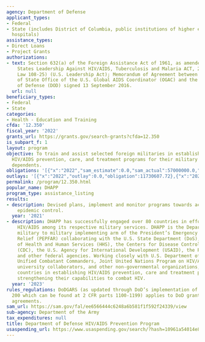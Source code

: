 ```yaml
---
agency: Department of Defense
applicant_types:
- Federal
- State (includes District of Columbia, public institutions of higher education and
  hospitals)
assistance_types:
- Direct Loans
- Project Grants
authorizations:
- text: Section 632(a) of the Foreign Assistance Act of 1961, as amended and the United
    States Leadership Against HIV/AIDS, Tuberculosis and Malaria ACT, 2003 (Public
    Law 108-25) (U.S. Leadership Act); Memorandum of Agreement between the Department
    of State Office of the U.S. Global AIDS Coordinator (OGAC) and the U.S. Department
    of Defense (DOD) signed 13 September 2016.
  url: null
beneficiary_types:
- Federal
- State
categories:
- Health - Education and Training
cfda: '12.350'
fiscal_year: '2022'
grants_url: https://grants.gov/search-grants?cfda=12.350
is_subpart_f: 1
layout: program
objective: To train and assist selected foreign militaries in establishing and implementing
  HIV/AIDS prevention, care, and treatment programs for their military personnel and
  dependents.
obligations: '[{"x":"2022","sam_estimate":0.0,"sam_actual":57000000.0,"usa_spending_actual":56912520.98},{"x":"2023","sam_estimate":53000000.0,"sam_actual":0.0,"usa_spending_actual":50769799.66},{"x":"2024","sam_estimate":0.0,"sam_actual":0.0,"usa_spending_actual":59407464.1}]'
outlays: '[{"x":"2022","outlay":0.0,"obligation":11730607.72},{"x":"2023","outlay":0.0,"obligation":92489297.8},{"x":"2024","outlay":0.0,"obligation":8559669.2}]'
permalink: /program/12.350.html
popular_name: DHAPP
program_type: assistance_listing
results:
- description: Devised plans, implement and monitor programs towards achieving HIV/AIDS
    epidemic control.
  year: '2021'
- description: DHAPP has successfully engaged over 80 countries in efforts to combat
    HIV/AIDS among its respective military services. DHAPP is the Department of Defense’s
    military to military implementing arm of the President’s Emergency Plan for AIDS
    Relief (PEPFAR) collaborating with the U.S. State Department (DoS), U.S. Department
    of Health and Human Services (HHS), the Centers for Disease Control and Prevention
    (CDC), the U.S. Agency for International Development (USAID), the Peace Corps,
    and other federal agencies. Working closely with U.S. Department of Defense, U.S.
    Unified Combatant Commanders, Joint United Nations Program on HIV/AIDS (UNAIDS),
    university collaborators, and other non-governmental organizations, DHAPP assists
    countries in establishing HIV/AIDS prevention, care and treatment programs in
    strengthening their capabilities to combat HIV.
  year: '2023'
rules_regulations: DoDGARS (as updated through DoD’s implementation of 2 CFR part
  200 which can be found at 2 CFR parts 1100-1199) applies to DoD grants and cooperative
  agreements.
sam_url: https://sam.gov/fal/ee6566444c6248a6b581f1f592f24339/view
sub-agency: Department of the Army
tax_expenditures: null
title: Department of Defense HIV/AIDS Prevention Program
usaspending_url: https://www.usaspending.gov/search/?hash=10961a54014e8412b5e0c8665c45448d
---
```

